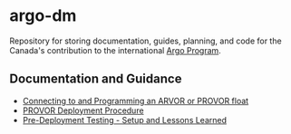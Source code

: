 # argo-dm

Repository for storing documentation, guides, planning, and code for the
Canada's contribution to the international 
[Argo Program](https://argo.ucsd.edu/).

## Documentation and Guidance

- [Connecting to and Programming an ARVOR or PROVOR float](https://github.com/ArgoCanada/argo-dm/blob/main/docs/arvor_provor_connecting_and_programming.md)
- [PROVOR Deployment Procedure](https://github.com/ArgoCanada/argo-dm/blob/main/docs/provor-deployment-procedure.md)
- [Pre-Deployment Testing - Setup and Lessons Learned](https://github.com/ArgoCanada/argo-dm/blob/main/docs/barge-summary.md)
